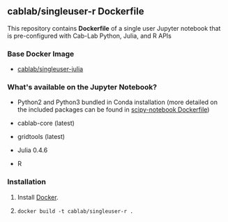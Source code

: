 ## cablab/singleuser-r Dockerfile


This repository contains **Dockerfile** of a single user Jupyter notebook that is pre-configured with Cab-Lab Python, Julia, and R APIs


### Base Docker Image

* [cablab/singleuser-julia](https://hub.docker.com/r/cablab/singleuser-julia/)

### What's available on the Jupyter Notebook?

* Python2 and Python3 bundled in Conda installation (more detailed on the included packages can be found in [scipy-notebook Dockerfile](https://github.com/jupyter/docker-stacks/blob/master/scipy-notebook/Dockerfile)) 

* cablab-core (latest)

* gridtools (latest)

* Julia 0.4.6

* R


### Installation

1. Install [Docker](https://www.docker.com/).
 
2. `docker build -t cablab/singleuser-r .`
